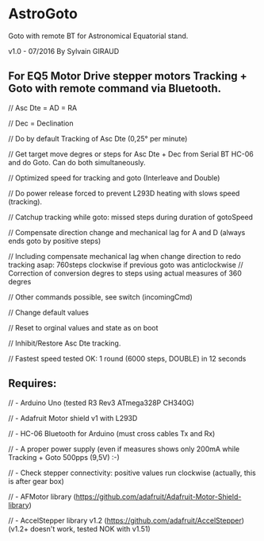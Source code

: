 # AstroGoto

Goto with remote BT for Astronomical Equatorial stand.

v1.0 - 07/2016 By Sylvain GIRAUD

## For EQ5 Motor Drive stepper motors Tracking + Goto with remote command via Bluetooth.

//    Asc Dte = AD = RA

//    Dec = Declination

// Do by default Tracking of Asc Dte (0,25° per minute)

// Get target move degres or steps for Asc Dte + Dec from Serial BT HC-06 and do Goto. Can do both simultaneously.

// Optimized speed for tracking and goto (Interleave and Double)

// Do power release forced to prevent L293D heating with slows speed (tracking).

// Catchup tracking while goto: missed steps during duration of gotoSpeed

// Compensate direction change and mechanical lag for A and D (always ends goto by positive steps)

//    Including compensate mechanical lag when change direction to redo tracking asap: 760steps clockwise if previous goto was anticlockwise
// Correction of conversion degres to steps using actual measures of 360 degres

// Other commands possible, see switch (incomingCmd)

//    Change default values

//    Reset to orginal values and state as on boot

//    Inhibit/Restore Asc Dte tracking.

// Fastest speed tested OK: 1 round (6000 steps, DOUBLE) in 12 seconds

## Requires:

// - Arduino Uno (tested R3 Rev3 ATmega328P CH340G)

// - Adafruit Motor shield v1 with L293D

// - HC-06 Bluetooth for Arduino (must cross cables Tx and Rx)

// - A proper power supply (even if measures shows only 200mA while Tracking + Goto 500pps (9,5V) :-)

// - Check stepper connectivity: positive values run clockwise (actually, this is after gear box)

// - AFMotor library (https://github.com/adafruit/Adafruit-Motor-Shield-library)

// - AccelStepper library v1.2 (https://github.com/adafruit/AccelStepper) (v1.2+ doesn't work, tested NOK with v1.51)
